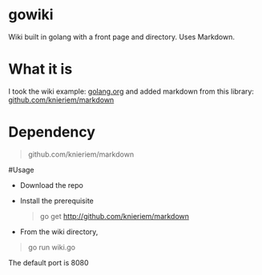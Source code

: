 gowiki
======

Wiki built in golang with a front page and directory. Uses Markdown.


# What it is
I took the wiki example: [golang.org](http://golang.org/doc/articles/wiki/) and added markdown from this library: [github.com/knieriem/markdown](http://github.com/knieriem/markdown)

# Dependency
> github.com/knieriem/markdown

#Usage
* Download the repo
* Install the prerequisite
 
  > go get http://github.com/knieriem/markdown
* From the wiki directory, 
 
 > go run wiki.go

The default port is 8080
